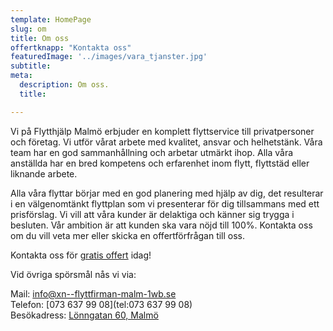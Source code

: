 ```yaml
---
template: HomePage
slug: om
title: Om oss
offertknapp: "Kontakta oss"
featuredImage: '../images/vara_tjanster.jpg'
subtitle: 
meta:
  description: Om oss.
  title: 

---
```

Vi på Flytthjälp Malmö erbjuder en komplett flyttservice till privatpersoner och företag.  Vi utför vårat arbete med kvalitet, ansvar och helhetstänk. Våra team har en god sammanhållning och arbetar utmärkt ihop. Alla våra anställda har en bred kompetens och erfarenhet inom flytt, flyttstäd eller liknande arbete. 

Alla våra flyttar börjar med en god planering med hjälp av dig, det resulterar i en välgenomtänkt flyttplan som vi presenterar för dig tillsammans med ett prisförslag. Vi vill att våra kunder är delaktiga och känner sig trygga i besluten. Vår ambition är att kunden ska vara nöjd till 100%.
Kontakta oss om du vill veta mer eller skicka en offertförfrågan till oss. 


Kontakta oss för [gratis offert](/offert) idag!

Vid övriga spörsmål nås vi via:

Mail: [info@xn--flyttfirman-malm-1wb.se](mailto:info@xn--flyttfirman-malm-1wb.se)  
Telefon: [073 637 99 08](tel:073 637 99 08)  
Besökadress: [Lönngatan 60, Malmö](https://www.google.com.au/maps/search/L%C3%B6nngatan%2060,%20Malm%C3%B6)  
